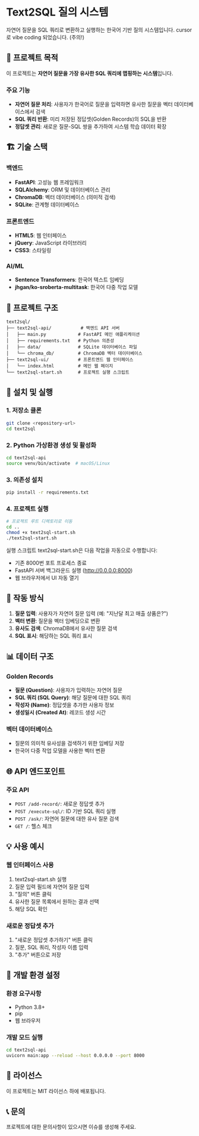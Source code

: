 # Text2SQL 질의 시스템
자연어 질문을 SQL 쿼리로 변환하고 실행하는 한국어 기반 질의 시스템입니다. cursor 로 vibe coding 되었습니다. (주의!)  

## 🎯 프로젝트 목적

이 프로젝트는 **자연어 질문을 가장 유사한 SQL 쿼리에 맵핑하는 시스템**입니다.

### 주요 기능
- **자연어 질문 처리**: 사용자가 한국어로 질문을 입력하면 유사한 질문을 벡터 데이터베이스에서 검색
- **SQL 쿼리 반환**: 미리 저장된 정답셋(Golden Records)의 SQL을 반환
- **정답셋 관리**: 새로운 질문-SQL 쌍을 추가하여 시스템 학습 데이터 확장

## 🏗️ 기술 스택

### 백엔드
- **FastAPI**: 고성능 웹 프레임워크
- **SQLAlchemy**: ORM 및 데이터베이스 관리
- **ChromaDB**: 벡터 데이터베이스 (의미적 검색)
- **SQLite**: 관계형 데이터베이스

### 프론트엔드
- **HTML5**: 웹 인터페이스
- **jQuery**: JavaScript 라이브러리
- **CSS3**: 스타일링

### AI/ML
- **Sentence Transformers**: 한국어 텍스트 임베딩
- **jhgan/ko-sroberta-multitask**: 한국어 다중 작업 모델

## 📁 프로젝트 구조

```
text2sql/
├── text2sql-api/           # 백엔드 API 서버
│   ├── main.py            # FastAPI 메인 애플리케이션
│   ├── requirements.txt   # Python 의존성
│   ├── data/              # SQLite 데이터베이스 파일
│   └── chroma_db/         # ChromaDB 벡터 데이터베이스
├── text2sql-ui/           # 프론트엔드 웹 인터페이스
│   └── index.html         # 메인 웹 페이지
└── text2sql-start.sh      # 프로젝트 실행 스크립트
```

## 🚀 설치 및 실행

### 1. 저장소 클론
```bash
git clone <repository-url>
cd text2sql
```

### 2. Python 가상환경 생성 및 활성화
```bash
cd text2sql-api
source venv/bin/activate  # macOS/Linux
```

### 3. 의존성 설치
```bash
pip install -r requirements.txt
```

### 4. 프로젝트 실행
```bash
# 프로젝트 루트 디렉토리로 이동
cd ..
chmod +x text2sql-start.sh
./text2sql-start.sh
```

실행 스크립트 text2sql-start.sh은 다음 작업을 자동으로 수행합니다:
- 기존 8000번 포트 프로세스 종료
- FastAPI 서버 백그라운드 실행 (http://0.0.0.0:8000)
- 웹 브라우저에서 UI 자동 열기

## 🔄 작동 방식

1. **질문 입력**: 사용자가 자연어 질문 입력 (예: "지난달 최고 매출 상품은?")
2. **벡터 변환**: 질문을 벡터 임베딩으로 변환
3. **유사도 검색**: ChromaDB에서 유사한 질문 검색
4. **SQL 표시**: 해당하는 SQL 쿼리 표시

## 📊 데이터 구조

### Golden Records
- **질문 (Question)**: 사용자가 입력하는 자연어 질문
- **SQL 쿼리 (SQL Query)**: 해당 질문에 대한 SQL 쿼리
- **작성자 (Name)**: 정답셋을 추가한 사용자 정보
- **생성일시 (Created At)**: 레코드 생성 시간

### 벡터 데이터베이스
- 질문의 의미적 유사성을 검색하기 위한 임베딩 저장
- 한국어 다중 작업 모델을 사용한 벡터 변환

## 🌐 API 엔드포인트

### 주요 API
- `POST /add-record/`: 새로운 정답셋 추가
- `POST /execute-sql/`: ID 기반 SQL 쿼리 실행
- `POST /ask/`: 자연어 질문에 대한 유사 질문 검색
- `GET /`: 헬스 체크

## 💡 사용 예시

### 웹 인터페이스 사용
1. text2sql-start.sh 실행 
2. 질문 입력 필드에 자연어 질문 입력
3. "질의" 버튼 클릭
4. 유사한 질문 목록에서 원하는 결과 선택
5. 해당 SQL 확인

### 새로운 정답셋 추가
1. "새로운 정답셋 추가하기" 버튼 클릭
2. 질문, SQL 쿼리, 작성자 이름 입력
3. "추가" 버튼으로 저장

## 🔧 개발 환경 설정

### 환경 요구사항
- Python 3.8+
- pip
- 웹 브라우저

### 개발 모드 실행
```bash
cd text2sql-api
uvicorn main:app --reload --host 0.0.0.0 --port 8000
```

## 📝 라이선스

이 프로젝트는 MIT 라이선스 하에 배포됩니다.

## 📞 문의

프로젝트에 대한 문의사항이 있으시면 이슈를 생성해 주세요. 

